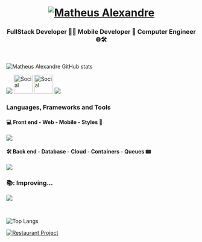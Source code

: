 <h1 align="center">
  <a href="https://git.io/typing-svg">
   <img src="https://readme-typing-svg.herokuapp.com?font=Righteous&pause=500&color=B24392&size=35&center=true&vCenter=true&random=false&width=435&lines=Hi+you+all+!+%F0%9F%91%8B+;+I'm+Matheus+Alexandre!" alt="Matheus Alexandre" /> </a>
</h1>

<h3 align="center">FullStack Developer 👨‍💻 Mobile Developer 📱 Computer Engineer 🌐🛠️</h3>
</br>

![Matheus Alexandre GitHub stats](https://github-readme-stats.vercel.app/api?username=MatheusABA&show_icons=true&theme=synthwave&rank_icon=github&ring_color=ca58ed&hide=prs,issues)

![](https://skills.syvixor.com/api/icons?i=linux,ubuntu,git)
<a href="https://gitlab.com/MatheusABA"><img src="https://skills.syvixor.com/api/icons?i=gitlab" alt="Social" width="50" heigth="50"></a>
<a href="https://www.linkedin.com/in/matheus-alexandre-b69ab3224"><img src="https://skills.syvixor.com/api/icons?i=linkedin" width="50" height="50" alt="Social" ></a>
<a href="mailto:matheus.alencar02199@gmail.com"><img src="https://skills.syvixor.com/api/icons?i=gmail"></a>

<h3> Languages, Frameworks and Tools  </h3>

<h4> 💻 Front end - Web - Mobile - Styles 📱 </h4>

![](https://skills.syvixor.com/api/icons?i=javascript,typescript,html,css3,reactjs,reactnative,expo,vite,nextjs,tailwindcss,materialui&perline=6)

<h4> 🛠️ Back end - Database - Cloud - Containers - Queues 📟</h4>

![](https://skills.syvixor.com/api/icons?i=nestjs,expressjs,nodejs,java,spring,python,postgresql,mongodb,prisma,supabase,firebase,googlecloud,amazonwebservices,docker,rabbitmq,rest,websocket&perline=6)

### 📚: Improving... 

![](https://skills.syvixor.com/api/icons?i=golang,gin,gorm,graphql,redis,kubernetes,terraform,kafka&perline=6)

<br>

![Top Langs](https://github-readme-stats.vercel.app/api/top-langs/?username=MatheusABA&theme=vision-friendly-dark&layout=compact&langs_count=20&hide=objective-c,kotlin,swift,cmake,c,shell,cs,dart)

[![Restaurant Project](https://github-readme-stats.vercel.app/api/pin/?username=MatheusABA&repo=Restaurant-Project&theme=dark)](https://github.com/MatheusABA/restaurant-project/)
